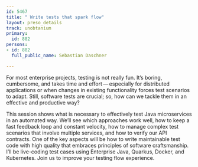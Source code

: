 ```yaml
---
id: 5467
title: " Write tests that spark flow"
layout: preso_details
track: unobtanium
primary:
  id: 882
persons:
- id: 882
  full_public_name: Sebastian Daschner

---
```

For most enterprise projects, testing is not really fun. It’s boring, cumbersome, and takes time and effort — especially for distributed applications or when changes in existing functionality forces test scenarios to adapt. Still, software tests are crucial; so, how can we tackle them in an effective and productive way?

This session shows what is necessary to effectively test Java microservices in an automated way. We’ll see which approaches work well, how to keep a fast feedback loop and constant velocity, how to manage complex test scenarios that involve multiple services, and how to verify our API contracts. One of the key aspects will be how to write maintainable test code with high quality that embraces principles of software craftsmanship. I’ll be live-coding test cases using Enterprise Java, Quarkus, Docker, and Kubernetes. Join us to improve your testing flow experience.